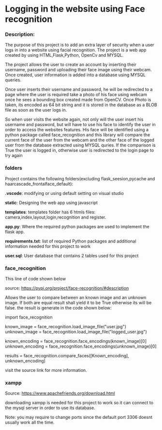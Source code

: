
# Logging in the website using Face recognition

### Description:

The purpose of this project is to add an extra layer of security when a user logs in into a website using facial recognition.
The project is a web app created by using HTML,Flask,Python, OpenCv and MYSQL.

The project allows the user to create an account by inserting their username, password and uploading their face image using their webcam. Once created, user information is added into a database using MYSQL queries.

Once user inserts their username and password, he will be redirected to a page where the user is required take a photo of his face using webcam once he sees a bounding box created made from OpenCV. Once Photo is taken, its encoded as 64 bit string and it is stored in the database as a BLOB file as soon as the user logs in.

So when user visits the website again, not only will the user insert his username and password, but will have to use his face to identify the user in order to access the websites features. His face will be identified using a python package called face_recognition and this library will compare the current face of the user from the webcam and the other face of the logged user from the database extracted using MYSQL quries. If the comparison is True the user is logged in, otherwise user is redirected to the login page to try again


### folders
Project contains the following folders(excluding flask_seesion,pycache and haarcascade_frontalface_default):

**.vscode**: modifying or using default setting on visual studio

**static**: Designing the web app using javascript

**templates**: templates folder has 6 htmls files: camera,index,layout,login,recognition and register.

**app.py**: Where the required python packages are used to implement the flask app.

**requirements.txt**: list of required Python packages and additional information needed for this project to work

**user.sql**: User database that contains 2 tables used for this project

### face_recognition
This line of code shown below 

source: https://pypi.org/project/face-recognition/#description

Allows the user to compare between an known image and an unknown image. If both are equal result shall yield it to be True otherwise its will be false.
the result is generate in the code shown below:

import face_recognition

known_image = face_recognition.load_image_file("user.jpg")
unknown_image = face_recognition.load_image_file("logged_user.jpg")

known_encoding = face_recognition.face_encodings(known_image)[0]
unknown_encoding = face_recognition.face_encodings(unknown_image)[0]

results = face_recognition.compare_faces([Known_encoding], unknown_encoding)

visit the source link for more information.

### xampp
Source: https://www.apachefriends.org/download.html

downloading xampp is needed for this project to work so it can connect to the mysql server in order to use its database.

Note: you may require to change ports since the default port 3306 doesnt usually work all the time.














